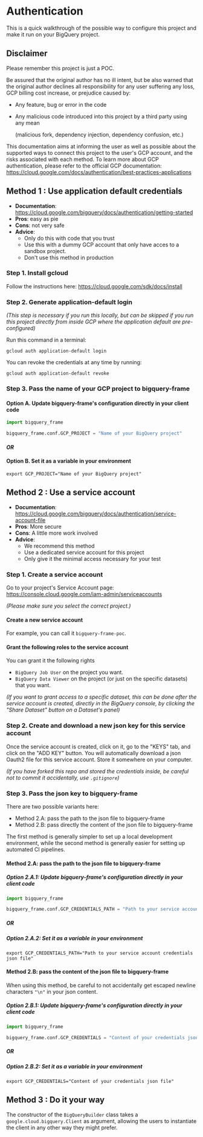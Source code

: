 # Authentication

This is a quick walkthrough of the possible way to configure this project and make it run on your BigQuery project.

## Disclaimer

Please remember this project is just a POC.

Be assured that the original author has no ill intent, but be also warned that 
the original author declines all responsibility for any user suffering any loss, 
GCP billing cost increase, or prejudice caused by:
- Any feature, bug or error in the code
- Any malicious code introduced into this project by a third party using any mean

  (malicious fork, dependency injection, dependency confusion, etc.)

This documentation aims at informing the user as well as possible about the supported ways to connect this project
to the user's GCP account, and the risks associated with each method. To learn more about GCP authentication, 
please refer to the official GCP documentation: 
https://cloud.google.com/docs/authentication/best-practices-applications


## Method 1 : Use application default credentials

- **Documentation**: https://cloud.google.com/bigquery/docs/authentication/getting-started
- **Pros**: easy as pie
- **Cons**: not very safe
- **Advice**:
  - Only do this with code that you trust
  - Use this with a dummy GCP account that only have acces to a sandbox project.
  - Don't use this method in production

### Step 1. Install gcloud

Follow the instructions here: https://cloud.google.com/sdk/docs/install

### Step 2. Generate application-default login

_(This step is necessary if you run this locally, but can be skipped if you run 
this project directly from inside GCP where the application default are pre-configured)_

Run this command in a terminal:
```shell
gcloud auth application-default login
```

You can revoke the credentials at any time by running:
```shell
gcloud auth application-default revoke
```

### Step 3. Pass the name of your GCP project to bigquery-frame

#### Option A. Update bigquery-frame's configuration directly in your client code

```python
import bigquery_frame

bigquery_frame.conf.GCP_PROJECT = "Name of your BigQuery project"
```

#### _OR_

#### Option B. Set it as a variable in your environment

```shell
export GCP_PROJECT="Name of your BigQuery project"
```

## Method 2 : Use a service account

- **Documentation**: https://cloud.google.com/bigquery/docs/authentication/service-account-file
- **Pros**: More secure
- **Cons**: A little more work involved
- **Advice**:
  - We recommend this method
  - Use a dedicated service account for this project
  - Only give it the minimal access necessary for your test

### Step 1. Create a service account

Go to your project's Service Account page: https://console.cloud.google.com/iam-admin/serviceaccounts

_(Please make sure you select the correct project.)_

#### Create a new service account
For example, you can call it `bigquery-frame-poc`.

#### Grant the following roles to the service account

You can grant it the following rights
- `BigQuery Job User` on the project you want.
- `BigQuery Data Viewer` on the project (or just on the specific datasets) that you want.

_(If you want to grant access to a specific dataset, this can be done after the 
service account is created, directly in the BigQuery console, by clicking 
the "Share Dataset" button on a Dataset's panel)_

### Step 2. Create and download a new json key for this service account

Once the service account is created, click on it, go to the "KEYS" tab,
and click on the "ADD KEY" button. You will automatically download 
a json Oauth2 file for this service account. Store it somewhere on your
computer. 

_(If you have forked this repo and stored the credentials inside, 
be careful not to commit it accidentally, use `.gitignore`)_ 

### Step 3. Pass the json key to bigquery-frame

There are two possible variants here:
- Method 2.A: pass the path to the json file to bigquery-frame
- Method 2.B: pass directly the content of the json file to bigquery-frame

The first method is generally simpler to set up a local development environment, while the second method 
is generally easier for setting up automated CI pipelines.

#### Method 2.A: pass the path to the json file to bigquery-frame

##### Option 2.A.1: Update bigquery-frame's configuration directly in your client code

```python
import bigquery_frame

bigquery_frame.conf.GCP_CREDENTIALS_PATH = "Path to your service account credentials json file"
```

##### _OR_

##### Option 2.A.2: Set it as a variable in your environment

```shell
export GCP_CREDENTIALS_PATH="Path to your service account credentials json file"
```

#### Method 2.B: pass the content of the json file to bigquery-frame

When using this method, be careful to not accidentally get escaped newline characters `"\n"`
in your json content.

##### Option 2.B.1: Update bigquery-frame's configuration directly in your client code

```python
import bigquery_frame

bigquery_frame.conf.GCP_CREDENTIALS = "Content of your credentials json file"
```

##### _OR_

##### Option 2.B.2: Set it as a variable in your environment

```shell
export GCP_CREDENTIALS="Content of your credentials json file"
```


## Method 3 : Do it your way

The constructor of the `BigQueryBuilder` class takes a `google.cloud.bigquery.Client`
as argument, allowing the users to instantiate the client in any other way they
might prefer.

